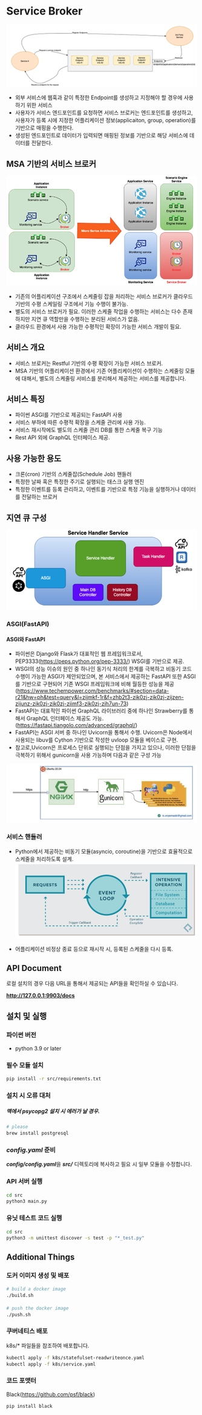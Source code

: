 # Service Broker

![Service Broker Explains](./assets/servicebroker-explains.png "Service Broker Explains")

- 외부 서비스에 웹훅과 같이 특정한 Endpoint를 생성하고 지정해야 할 경우에 사용하기 위한 서비스
- 사용자가 서비스 엔드포인트를 요청하면 서비스 브로커는 엔드포인트를 생성하고, 사용자가 등록 시에 지정한 어플리케이션 정보(applicaiton, group, operation)를 기반으로 매핑을 수행한다.
- 생성된 엔드포인트로 데이터가 입력되면 매핑된 정보를 기반으로 해당 서비스에 데이터를 전달한다.

## MSA 기반의 서비스 브로커

![MSA Scheduler Service](./assets/servicebroker-service-msa.png "MSA Service Broker")

- 기존의 어플리케이션 구조에서 스케줄링 잡을 처리하는 서비스 브로커가 클라우드 기반의 수평 스케일링 구조에서 기능 수행이 불가능.
- 별도의 서비스 브로커가 필요. 이러한 스케줄 작업을 수행하는 서비스는 다수 존재하지만 지연 큐 역할만을 수행하는 분리된 서비스가 없음.
- 클라우드 환경에서 사용 가능한 수평적인 확장이 가능한 서비스 개발이 필요.


## 서비스 개요

- 서비스 브로커는 Restful 기반의 수평 확장이 가능한 서비스 브로커.
- MSA 기반의 어플리케이션 환경에서 기존 어플리케이션이 수행하는 스케줄링 모듈에 대해서, 별도의 스케줄링 서비스를 분리해서 제공하는 서비스를 제공합니다.

## 서비스 특징

- 파이썬 ASGI를 기반으로 제공되는 FastAPI 사용
- 서비스 부하에 따른 수평적 확장을 스케줄 관리에 사용 가능.
- 서비스 재시작에도 별도의 스케줄 관리 DB를 통한 스케줄 복구 기능
- Rest API 외에 GraphQL 인터페이스 제공.


## 사용 가능한 용도

  - 크론(cron) 기반의 스케줄잡(Schedule Job) 핸들러
  - 특정한 날짜 혹은 특정한 주기로 실행되는 태스크 실행 엔진
  - 특정한 이벤트를 등록 관리하고, 이벤트를 기반으로 특정 기능을 실행하거나 데이터를 전달하는 브로커


## 지연 큐 구성

![Scheduler](./assets/servicebroker-internal.png "Service Broker")

### ASGI(FastAPI)

#### ASGI와 FastAPI
- 파이썬은 Django와 Flask가 대표적인 웹 프레임워크로서, PEP3333(https://peps.python.org/pep-3333/) WSGI를 기반으로 제공.
- WSGI의 성능 이슈의 원인 중 하나인 동기식 처리의 한계를 극복하고 비동기 코드 수행이 가능한 ASGI가 제안되었으며, 본 서비스에서 제공하는 FastAPI 또한 ASGI를 기반으로 구현되어 기존 WSGI 프레임워크에 비해 월등한 성능을 제공
  (https://www.techempower.com/benchmarks/#section=data-r21&hw=ph&test=query&l=zijmkf-1r&f=zhb2t3-zik0zj-zik0zj-zijzen-zijunz-zik0zj-zik0zj-ziimf3-zik0zj-zih7un-73)
- FastAPI는 대표적인 파이썬 GraphQL 라이브러리 중에 하나인 Strawberry를 통해서 GraphQL 인터페이스 제공도 가능. (https://fastapi.tiangolo.com/advanced/graphql/)
- FastAPI는 ASGI 서버 중 하나인 Uvicorn을 통해서 수행. Uvicorn은 Node에서 사용되는 libuv를 Cython 기반으로 작성한 uvloop 모듈을 베이스로 구현.
- 참고로,Uvicorn은 프로세스 단위로 실행되는 단점을 가지고 있으나, 이러한 단점을 극복하기 위해서 gunicorn을 사용 가능하며 다음과 같은 구성 가능

![gunicorn example](./assets/gunicorn-example.png "gunicorn example")


### 서비스 핸들러

- Python에서 제공하는 비동기 모듈(asyncio, coroutine)을 기반으로 효율적으로 스케줄을 처리하도록 설계.
  ![asyncio](./assets/asyncio-eventloop.png "asycio")

- 어플리케이션 비정상 종료 등으로 재시작 시, 등록된 스케줄을 다시 등록.


## API Document

로컬 설치의 경우 다음 URL을 통해서 제공되는 API들을 확인하실 수 있습니다.

**http://127.0.0.1:9903/docs**


## 설치 및 실행

### 파이썬 버전

- python 3.9 or later


### 필수 모듈 설치

```bash
pip install -r src/requirements.txt
```

### 설치 시 오류 대처
##### 맥에서 psycopg2 설치 시 에러가 날 경우.

```bash
# please 
brew install postgresql
```


### ***config.yaml*** 준비

***config/config.yaml***을  ***src/*** 디렉토리에 복사하고 필요 시 일부 모듈을 수정합니다.


### API 서버 실행

```bash
cd src
python3 main.py
```

### 유닛 테스트 코드 실행

```bash
cd src
python3 -m unittest discover -s test -p "*_test.py"
```



## Additional Things

### 도커 이미지 생성 및 배포

```bash
# build a docker image
./build.sh

# push the docker image
./push.sh
```


### 쿠버네티스 배포

k8s/* 파일들을 참조하여 배포합니다.

```bash
kubectl apply -f k8s/statefulset-readwriteonce.yaml
kubectl apply -f k8s/service.yaml

```

### 코드 포맷터

Black(https://github.com/psf/black)

```bash
pip install black
```
